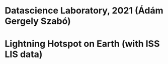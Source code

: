 # Datascience Laboratory, 2021 (Ádám Gergely Szabó)
# Lightning Hotspot on Earth (with ISS LIS data)